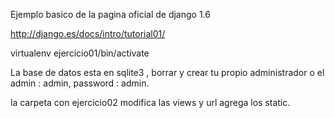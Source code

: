 Ejemplo basico de la pagina oficial de django 1.6

http://django.es/docs/intro/tutorial01/

virtualenv ejercicio01/bin/activate

La base de datos esta en sqlite3 ,
borrar y crear tu propio administrador 
o el admin : admin, password : admin.

la carpeta con ejercicio02 modifica las views y url
agrega los static.
